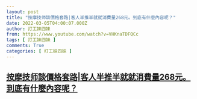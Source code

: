 ```yaml
---
layout: post
title: "按摩技师談價格套路|客人半推半就就消費量268元。到底有什麼內容呢？"
date: 2022-03-05T04:00:07.000Z
author: 打工妹四妹
from: https://www.youtube.com/watch?v=VHKnaTDFQCc
tags: [ 打工妹四妹 ]
comments: True
categories: [ 打工妹四妹 ]
---
```

<!--1646452807000-->
[按摩技师談價格套路|客人半推半就就消費量268元。到底有什麼內容呢？](https://www.youtube.com/watch?v=VHKnaTDFQCc)
------

<div>

</div>
